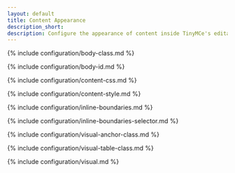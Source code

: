 ```yaml
---
layout: default
title: Content Appearance
description_short:
description: Configure the appearance of content inside TinyMCe's editable area.
---
```


{% include configuration/body-class.md %}

{% include configuration/body-id.md %}

{% include configuration/content-css.md %}

{% include configuration/content-style.md %}

{% include configuration/inline-boundaries.md %}

{% include configuration/inline-boundaries-selector.md %}

{% include configuration/visual-anchor-class.md %}

{% include configuration/visual-table-class.md %}

{% include configuration/visual.md %}
